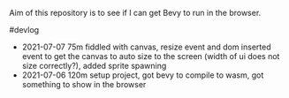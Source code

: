 Aim of this repository is to see if I can get Bevy to run in the browser.

#devlog
- 2021-07-07  75m fiddled with canvas, resize event and dom inserted event to get the canvas to auto size to the screen (width of ui does not size correctly?), added sprite spawning
- 2021-07-06  120m setup project, got bevy to compile to wasm, got something to show in the browser

